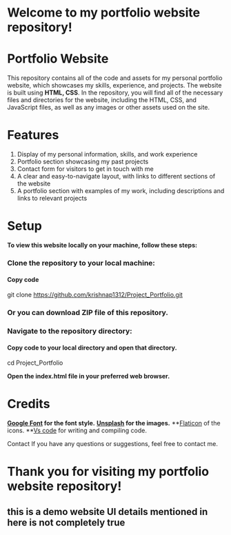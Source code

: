 # Welcome to my portfolio website repository!

# Portfolio Website
This repository contains all of the code and assets for my personal portfolio website, which showcases my skills, experience, and projects.
The website is built using **HTML, CSS**.
In the repository, you will find all of the necessary files and directories for the website, including the HTML, CSS, and JavaScript files, as well as any images or other assets used on the site.

# Features
  
1. Display of my personal information, skills, and work experience
2. Portfolio section showcasing my past projects
3. Contact form for visitors to get in touch with me
4. A clear and easy-to-navigate layout, with links to different sections of the website
5. A portfolio section with examples of my work, including descriptions and links to relevant projects

# Setup
**To view this website locally on your machine, follow these steps:**

### Clone the repository to your local machine:
#### Copy code
git clone https://github.com/krishnap1312/Project_Portfolio.git

### Or you can download ZIP file of this repository.

### Navigate to the repository directory:
#### Copy code to your local directory and open that directory.
cd Project_Portfolio

**Open the index.html file in your preferred web browser.**


# Credits
**[Google Font](https://fonts.google.com/) for the font style.**
**[Unsplash](https://unsplash.com/) for the images.**
**[Flaticon](https://www.flaticon.com/) of the icons.
**[Vs code](https://code.visualstudio.com/) for writing and compiling code.

Contact
If you have any questions or suggestions, feel free to contact me.



# Thank you for visiting my portfolio website repository!



## this is a demo website UI details mentioned in here is not completely true


